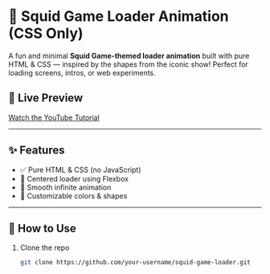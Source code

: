 # 🦑 Squid Game Loader Animation (CSS Only)

A fun and minimal **Squid Game-themed loader animation** built with pure HTML & CSS — inspired by the shapes from the iconic show! Perfect for loading screens, intros, or web experiments.

## 🔗 Live Preview 
[Watch the YouTube Tutorial](https://youtu.be/yXZQ8ttoMEE)

---

## ✨ Features

- ✅ Pure HTML & CSS (no JavaScript)
- 🎯 Centered loader using Flexbox
- 🔁 Smooth infinite animation
- 🎨 Customizable colors & shapes

---

## 🚀 How to Use

1. Clone the repo  
   ```bash
   git clone https://github.com/your-username/squid-game-loader.git
